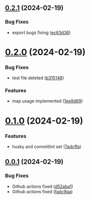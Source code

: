 ## [0.2.1](https://github.com/PMFrancisco/virtual-tabletop-library/compare/v0.2.0...v0.2.1) (2024-02-19)


### Bug Fixes

* export bugs fixing ([ec63d36](https://github.com/PMFrancisco/virtual-tabletop-library/commit/ec63d361fd770273e9b9056fe4a03b6187a822c1))



# [0.2.0](https://github.com/PMFrancisco/virtual-tabletop-library/compare/v0.1.0...v0.2.0) (2024-02-19)


### Bug Fixes

* test file deleted ([b315148](https://github.com/PMFrancisco/virtual-tabletop-library/commit/b3151481277c400227784997525577f544403429))


### Features

* map usage implemented ([1ee8d69](https://github.com/PMFrancisco/virtual-tabletop-library/commit/1ee8d6942cab5919dcce2455aef91f413e3ea08b))



# [0.1.0](https://github.com/PMFrancisco/virtual-tabletop-library/compare/v0.0.1...v0.1.0) (2024-02-19)


### Features

* husky and commitlint set ([7adcffa](https://github.com/PMFrancisco/virtual-tabletop-library/commit/7adcffabf7ff01b1d310ed373fde07d2570df1a3))



## [0.0.1](https://github.com/PMFrancisco/virtual-tabletop-library/compare/fadc9aa8a94bb751dc833087f5267498042c6a2f...v0.0.1) (2024-02-19)


### Bug Fixes

* Github actions fixed ([d52aba1](https://github.com/PMFrancisco/virtual-tabletop-library/commit/d52aba183e18ee9230ced20fcaa8ec7bf34f3cd3))
* Github actions fixed ([fadc9aa](https://github.com/PMFrancisco/virtual-tabletop-library/commit/fadc9aa8a94bb751dc833087f5267498042c6a2f))



